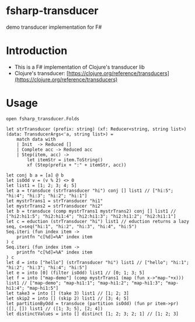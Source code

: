 fsharp-transducer
=========================

demo transducer implementation for F#

# Introduction

* This is a F# implementation of Clojure's transducer lib
* Clojure's transducer: [https://clojure.org/reference/transducers](https://clojure.org/reference/transducers)

# Usage

	open fsharp_transducer.Folds

	let strTransducer (prefix: string) (xf: Reducer<string, string list>) (data: TransducerArgs<'a, string list>) =
		match data with
		| Init  -> Reduced []
		| Complete acc -> Reduced acc
		| Step(item, acc) -> 
			let itemStr = item.ToString()
			xf (Step(prefix + ":" + itemStr, acc))

	let conj b a = [a] @ b
    let isOdd v = (v % 2) <> 0
    let list1 = [1; 2; 3; 4; 5]
    let a = transduce (strTransducer "hi") conj [] list1 // ["hi:5"; "hi:4"; "hi:3"; "hi:2"; "hi:1"]
    let mystrTrans1 = strTransducer "hi1"
    let mystrTrans2 = strTransducer "hi2"
    let b = transduce (comp mystrTrans1 mystrTrans2) conj [] list1 // ["hi2:hi1:5"; "hi2:hi1:4"; "hi2:hi1:3"; "hi2:hi1:2"; "hi2:hi1:1"]
    let c = eduction (strTransducer "hi") list1 // eduction returns a lazy seq, c=seq("hi:1", "hi:2", "hi:3", "hi:4", "hi:5")
    Seq.iteri (fun index item ->
        printfn "c[%d]=%A" index item
    ) c
    Seq.iteri (fun index item ->
        printfn "c[%d]=%A" index item
    ) c
    let d = into ["hello"] (strTransducer "hi") list1 // ["hello"; "hi:1"; "hi:2"; "hi:3"; "hi:4"; "hi:5"]
    let e = into [0] (filter isOdd) list1 // [0; 1; 3; 5]
    let f = into ["map-demo"] (comp mystrTrans1 (map (fun x->"map-"+x))) list1 // ["map-demo"; "map-hi1:1"; "map-hi1:2"; "map-hi1:3"; "map-hi1:4"; "map-hi1:5"]
    let take3 = into [] (take 3) list1 // [1; 2; 3]
    let skip2 = into [] (skip 2) list1 // [3; 4; 5]
    let partitionByOdd = transduce (partition isOdd) (fun pr item->pr) ([], []) list1 // ([1; 3; 5], [2; 4])
    let distinctValues = into [] distinct [1; 2; 3; 2; 1] // [1; 2; 3]
